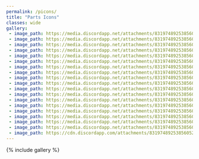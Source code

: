 ```yaml
---
permalink: /picons/  
title: "Parts Icons"  
classes: wide  
gallery:  
 - image_path: https://media.discordapp.net/attachments/831974892538560523/831975039737004092/aircontrol.png
 - image_path: https://media.discordapp.net/attachments/831974892538560523/831975186663604234/weight.png
 - image_path: https://media.discordapp.net/attachments/831974892538560523/831975081973514280/magnet_coins.png
 - image_path: https://media.discordapp.net/attachments/831974892538560523/831975101947445298/roll-cage-icon.png
 - image_path: https://media.discordapp.net/attachments/831974892538560523/831975191408017458/wing.png
 - image_path: https://media.discordapp.net/attachments/831974892538560523/831975152630890586/snow-chain-icon.png
 - image_path: https://media.discordapp.net/attachments/831974892538560523/831975051628249188/flip-boost.png
 - image_path: https://media.discordapp.net/attachments/831974892538560523/831975056539123742/fumeboost.png
 - image_path: https://media.discordapp.net/attachments/831974892538560523/831975065960448051/jump-shock-icon.png
 - image_path: https://media.discordapp.net/attachments/831974892538560523/831975090920226866/rocket.png
 - image_path: https://media.discordapp.net/attachments/831974892538560523/831975167890554890/topspeed.png
 - image_path: https://media.discordapp.net/attachments/831974892538560523/831975036528623677/afterburner.png
 - image_path: https://media.discordapp.net/attachments/831974892538560523/831975078291046419/landing-boost.png
 - image_path: https://media.discordapp.net/attachments/831974892538560523/831975046171066388/exhaust_yellow.png
 - image_path: https://media.discordapp.net/attachments/831974892538560523/1034286865588695061/C3AD73B9-17CD-4447-86F5-769F8E5E2646.png
 - image_path: https://media.discordapp.net/attachments/831974892538560523/831975034289127504/coinboost.png
 - image_path: https://media.discordapp.net/attachments/831974892538560523/831975181211533423/tunepart_NOS.png
 - image_path: https://media.discordapp.net/attachments/831974892538560523/831975163036696626/thruster_icon.png
 - image_path: https://cdn.discordapp.com/attachments/831974892538560523/1147530303250894949/tunepart_nitro.png
---
```



{% include gallery %}
